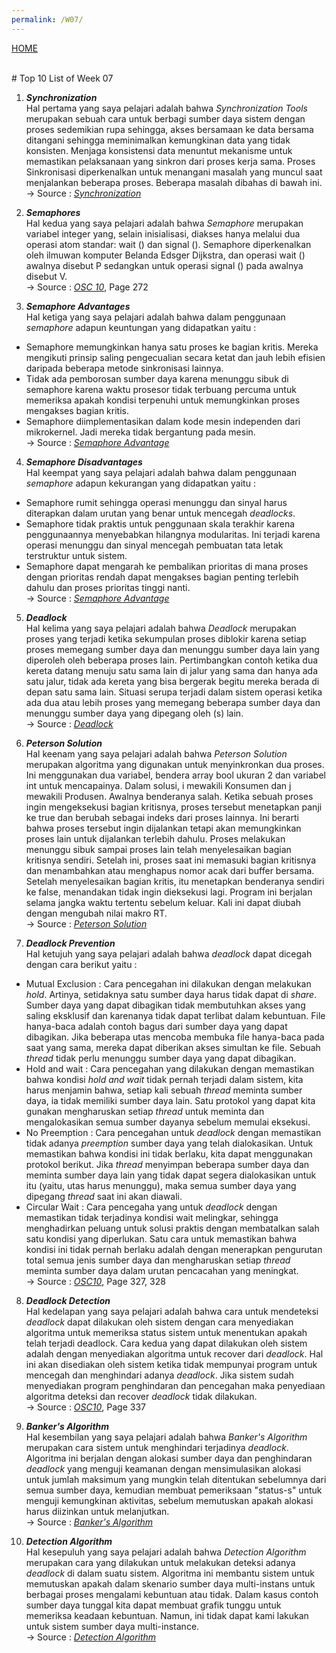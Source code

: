 ```yaml
---
permalink: /W07/
---
```

[HOME](../)

<br/>
# Top 10 List of Week 07

1. ___Synchronization___ <br>
Hal pertama yang saya pelajari adalah bahwa _Synchronization Tools_ merupakan sebuah cara untuk berbagi sumber daya sistem dengan proses sedemikian rupa sehingga, akses bersamaan ke data bersama ditangani sehingga meminimalkan kemungkinan data yang tidak konsisten. Menjaga konsistensi data menuntut mekanisme untuk memastikan pelaksanaan yang sinkron dari proses kerja sama. Proses Sinkronisasi diperkenalkan untuk menangani masalah yang muncul saat menjalankan beberapa proses. Beberapa masalah dibahas di bawah ini.
<br/> -> Source : _[Synchronization](https://www.studytonight.com/operating-system/process-synchronization#)_

2. ___Semaphores___<br>
Hal kedua yang saya pelajari adalah bahwa _Semaphore_ merupakan  variabel integer yang, selain inisialisasi, diakses hanya melalui dua operasi atom standar: wait () dan signal (). Semaphore diperkenalkan oleh ilmuwan komputer Belanda Edsger Dijkstra, dan operasi wait () awalnya disebut P sedangkan untuk operasi signal () pada awalnya disebut V.
<br/> -> Source : _[OSC 10](https://www.academia.edu/42880365/Operating_System_Concepts_10th_Edition)_, Page 272

3. ___Semaphore Advantages___<br>
Hal ketiga yang saya pelajari adalah bahwa dalam penggunaan _semaphore_ adapun keuntungan yang didapatkan yaitu :
- Semaphore memungkinkan hanya satu proses ke bagian kritis. Mereka mengikuti prinsip saling pengecualian secara ketat dan jauh lebih efisien daripada beberapa metode sinkronisasi lainnya.
- Tidak ada pemborosan sumber daya karena menunggu sibuk di semaphore karena waktu prosesor tidak terbuang percuma untuk memeriksa apakah kondisi terpenuhi untuk memungkinkan proses mengakses bagian kritis.
- Semaphore diimplementasikan dalam kode mesin independen dari mikrokernel. Jadi mereka tidak bergantung pada mesin.
<br/> -> Source : _[Semaphore Advantage](https://www.tutorialspoint.com/semaphores-in-operating-system)_

4. ___Semaphore Disadvantages___<br>
Hal keempat yang saya pelajari adalah bahwa dalam penggunaan _semaphore_ adapun kekurangan yang didapatkan yaitu :
- Semaphore rumit sehingga operasi menunggu dan sinyal harus diterapkan dalam urutan yang benar untuk mencegah _deadlocks_.
- Semaphore tidak praktis untuk penggunaan skala terakhir karena penggunaannya menyebabkan hilangnya modularitas. Ini terjadi karena operasi menunggu dan sinyal mencegah pembuatan tata letak terstruktur untuk sistem.
- Semaphore dapat mengarah ke pembalikan prioritas di mana proses dengan prioritas rendah dapat mengakses bagian penting terlebih dahulu dan proses prioritas tinggi nanti.
<br/> -> Source : _[Semaphore Advantage](https://www.tutorialspoint.com/semaphores-in-operating-system)_

5. ___Deadlock___<br>
Hal kelima yang saya pelajari adalah bahwa _Deadlock_ merupakan proses yang terjadi ketika sekumpulan proses diblokir karena setiap proses memegang sumber daya dan menunggu sumber daya lain yang diperoleh oleh beberapa proses lain. Pertimbangkan contoh ketika dua kereta datang menuju satu sama lain di jalur yang sama dan hanya ada satu jalur, tidak ada kereta yang bisa bergerak begitu mereka berada di depan satu sama lain. Situasi serupa terjadi dalam sistem operasi ketika ada dua atau lebih proses yang memegang beberapa sumber daya dan menunggu sumber daya yang dipegang oleh (s) lain.
<br> -> Source : _[Deadlock](https://www.geeksforgeeks.org/introduction-of-deadlock-in-operating-system/)_

6. ___Peterson Solution___<br>
Hal keenam yang saya pelajari adalah bahwa _Peterson Solution_ merupakan algoritma yang digunakan untuk menyinkronkan dua proses. Ini menggunakan dua variabel, bendera array bool ukuran 2 dan variabel int untuk mencapainya. Dalam solusi, i mewakili Konsumen dan j mewakili Produsen. Awalnya benderanya salah. Ketika sebuah proses ingin mengeksekusi bagian kritisnya, proses tersebut menetapkan panji ke true dan berubah sebagai indeks dari proses lainnya. Ini berarti bahwa proses tersebut ingin dijalankan tetapi akan memungkinkan proses lain untuk dijalankan terlebih dahulu. Proses melakukan menunggu sibuk sampai proses lain telah menyelesaikan bagian kritisnya sendiri. Setelah ini, proses saat ini memasuki bagian kritisnya dan menambahkan atau menghapus nomor acak dari buffer bersama. Setelah menyelesaikan bagian kritis, itu menetapkan benderanya sendiri ke false, menandakan tidak ingin dieksekusi lagi. Program ini berjalan selama jangka waktu tertentu sebelum keluar. Kali ini dapat diubah dengan mengubah nilai makro RT.
<br> -> Source : _[Peterson Solution](https://www.geeksforgeeks.org/petersons-algorithm-in-process-synchronization/)_

7. ___Deadlock Prevention___<br>
Hal ketujuh yang saya pelajari adalah bahwa _deadlock_ dapat dicegah dengan cara berikut yaitu :
- Mutual Exclusion : Cara pencegahan ini dilakukan dengan melakukan _hold_. Artinya, setidaknya satu sumber daya harus tidak dapat di _share_. Sumber daya yang dapat dibagikan tidak membutuhkan akses yang saling eksklusif dan karenanya tidak dapat terlibat dalam kebuntuan. File hanya-baca adalah contoh bagus dari sumber daya yang dapat dibagikan. Jika beberapa utas mencoba membuka file hanya-baca pada saat yang sama, mereka dapat diberikan akses simultan ke file. Sebuah _thread_ tidak perlu menunggu sumber daya yang dapat dibagikan.
- Hold and wait : Cara pencegahan yang dilakukan dengan memastikan bahwa kondisi _hold and wait_ tidak pernah terjadi dalam sistem, kita harus menjamin bahwa, setiap kali sebuah _thread_ meminta sumber daya, ia tidak memiliki sumber daya lain. Satu protokol yang dapat kita gunakan mengharuskan setiap _thread_ untuk meminta dan mengalokasikan semua sumber dayanya sebelum memulai eksekusi.
- No Preemption : Cara pencegahan untuk _deadlock_ dengan memastikan tidak adanya _preemption_ sumber daya yang telah dialokasikan. Untuk memastikan bahwa kondisi ini tidak berlaku, kita dapat menggunakan protokol berikut. Jika _thread_ menyimpan beberapa sumber daya dan meminta sumber daya lain yang tidak dapat segera dialokasikan untuk itu (yaitu, utas harus menunggu), maka semua sumber daya yang dipegang _thread_ saat ini akan diawali.
- Circular Wait : Cara pencegaha yang untuk _deadlock_ dengan memastikan tidak terjadinya kondisi wait melingkar, sehingga menghadirkan peluang untuk solusi praktis dengan membatalkan salah satu kondisi yang diperlukan. Satu cara untuk memastikan bahwa kondisi ini tidak pernah berlaku adalah dengan menerapkan pengurutan total semua jenis sumber daya dan mengharuskan setiap _thread_ meminta sumber daya dalam urutan pencacahan yang meningkat.
<br/> -> Source : _[OSC10](https://www.academia.edu/42880365/Operating_System_Concepts_10th_Edition)_, Page 327, 328

8. ___Deadlock Detection___<br>
Hal kedelapan yang saya pelajari adalah bahwa cara untuk mendeteksi _deadlock_ dapat dilakukan oleh sistem dengan cara menyediakan algoritma untuk memeriksa status sistem untuk menentukan apakah telah terjadi deadlock. Cara kedua yang dapat dilakukan oleh sistem adalah dengan menyediakan algoritma untuk recover dari _deadlock_. Hal ini akan disediakan oleh sistem ketika tidak mempunyai program untuk mencegah dan menghindari adanya _deadlock_. Jika sistem sudah menyediakan program penghindaran dan pencegahan maka penyediaan algoritma deteksi dan recover _deadlock_ tidak dilakukan.
<br/> -> Source : _[OSC10](https://www.academia.edu/42880365/Operating_System_Concepts_10th_Edition)_, Page 337

9. ___Banker's Algorithm___<br>
Hal kesembilan yang saya pelajari adalah bahwa _Banker's Algorithm_ merupakan cara sistem untuk menghindari terjadinya _deadlock_. Algoritma ini berjalan dengan alokasi sumber daya dan penghindaran _deadlock_ yang menguji keamanan dengan mensimulasikan alokasi untuk jumlah maksimum yang mungkin telah ditentukan sebelumnya dari semua sumber daya, kemudian membuat pemeriksaan "status-s" untuk menguji kemungkinan aktivitas, sebelum memutuskan apakah alokasi harus diizinkan untuk melanjutkan.
<br/> -> Source : _[Banker's Algorithm](https://www.geeksforgeeks.org/bankers-algorithm-in-operating-system-2/)_

10. ___Detection Algorithm___<br>
Hal kesepuluh yang saya pelajari adalah bahwa _Detection Algorithm_ merupakan cara yang dilakukan untuk melakukan deteksi adanya _deadlock_ di dalam suatu sistem. Algoritma ini membantu sistem untuk memutuskan apakah dalam skenario sumber daya multi-instans untuk berbagai proses mengalami kebuntuan atau tidak. Dalam kasus contoh sumber daya tunggal kita dapat membuat grafik tunggu untuk memeriksa keadaan kebuntuan. Namun, ini tidak dapat kami lakukan untuk sistem sumber daya multi-instance.
<br/> -> Source : _[Detection Algorithm](https://prepinsta.com/operating-systems/deadlock-detection-algorithm/)_

